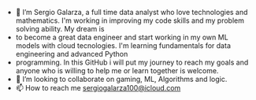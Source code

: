 - 👋 I’m Sergio Galarza, a full time data analyst who love technologies and mathematics. I'm working in improving my code skills and my problem solving ability. My dream is
- to become a great data engineer and start working in my own ML models with cloud tecnologies. I'm learning fundamentals for data engineering and advanced Python
- programming. In this GitHub i will put my journey to reach my goals and anyone who is willing to help me or learn together is welcome.
- 💞️ I’m looking to collaborate on gaming, ML, Algorithms and logic.
- 📫 How to reach me sergiogalarza100@icloud.com

<!---
SergioGal100/SergioGal100 is a ✨ special ✨ repository because its `README.md` (this file) appears on your GitHub profile.
You can click the Preview link to take a look at your changes.
--->
